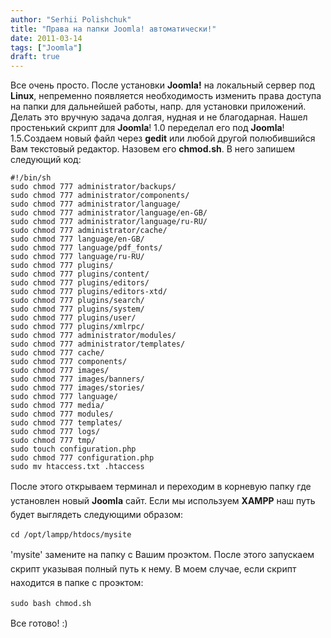 ```yaml
---
author: "Serhii Polishchuk"
title: "Права на папки Joomla! автоматически!"
date: 2011-03-14
tags: ["Joomla"]
draft: true
---
```

<!--more-->
<p>Все очень просто. После установки <strong>Joomla!</strong> на локальный сервер под <strong>Linux</strong>, непременно появляется необходимость изменить права доступа на папки для дальнейшей работы, напр. для установки приложений. Делать это вручную задача долгая, нудная и не благодарная. Нашел простенький скрипт для <strong>Joomla</strong>! 1.0 переделал его под <strong>Joomla</strong>! 1.5.<!--more-->Создаем новый файл через <strong>gedit</strong> или любой другой полюбившийся Вам текстовый редактор. Назовем его <strong>chmod.sh</strong>. В него запишем следующий код:</p>

<pre>
<code class="bash">#!/bin/sh
sudo chmod 777 administrator/backups/
sudo chmod 777 administrator/components/
sudo chmod 777 administrator/language/
sudo chmod 777 administrator/language/en-GB/
sudo chmod 777 administrator/language/ru-RU/
sudo chmod 777 administrator/cache/
sudo chmod 777 language/en-GB/
sudo chmod 777 language/pdf_fonts/
sudo chmod 777 language/ru-RU/
sudo chmod 777 plugins/
sudo chmod 777 plugins/content/
sudo chmod 777 plugins/editors/
sudo chmod 777 plugins/editors-xtd/
sudo chmod 777 plugins/search/
sudo chmod 777 plugins/system/
sudo chmod 777 plugins/user/
sudo chmod 777 plugins/xmlrpc/
sudo chmod 777 administrator/modules/
sudo chmod 777 administrator/templates/
sudo chmod 777 cache/
sudo chmod 777 components/
sudo chmod 777 images/
sudo chmod 777 images/banners/
sudo chmod 777 images/stories/
sudo chmod 777 language/
sudo chmod 777 media/
sudo chmod 777 modules/
sudo chmod 777 templates/
sudo chmod 777 logs/
sudo chmod 777 tmp/
sudo touch configuration.php
sudo chmod 777 configuration.php
sudo mv htaccess.txt .htaccess</code></pre>

<p><span style="line-height: 1.6em;">После этого открываем терминал и переходим в корневую папку где установлен новый </span><strong style="line-height: 1.6em;">Joomla</strong><span style="line-height: 1.6em;"> сайт. Если мы используем </span><strong style="line-height: 1.6em;">XAMPP</strong><span style="line-height: 1.6em;"> наш путь будет выглядеть следующими образом:</span></p>

<pre>
<code class="bash">cd /opt/lampp/htdocs/mysite</code></pre>

<p><span style="line-height: 1.6em;">&#39;mysite&#39; замените на папку с Вашим проэктом. После этого запускаем скрипт указывая полный путь к нему. В моем случае, если скрипт находится в папке с проэктом:</span></p>

<pre>
<code class="bash">sudo bash chmod.sh</code></pre>

<p><span style="line-height: 1.6em;">Все готово! :)</span></p>
